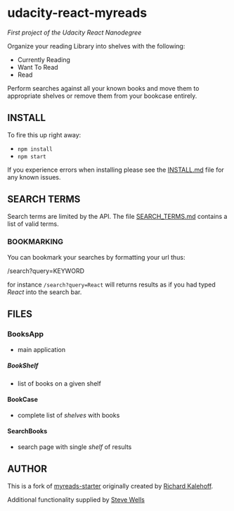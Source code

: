 # udacity-react-myreads

_First project of the Udacity React Nanodegree_

Organize your reading Library into shelves with the following:

 - Currently Reading
 - Want To Read
 - Read

Perform searches against all your known books and move them
to appropriate shelves or remove them from your bookcase entirely.

## INSTALL

To fire this up right away:

 - `npm install`
 - `npm start`

If you experience errors when installing please see the 
[INSTALL.md](./INSTALL.md) file for any known issues.

## SEARCH TERMS

Search terms are limited by the API. The file 
[SEARCH_TERMS.md](./SEARCH_TERMS.md) contains a list of valid
terms.

### BOOKMARKING

You can bookmark your searches by formatting your url thus:

/search?query=KEYWORD

for instance `/search?query=React` will returns results as
if you had typed _React_ into the search bar.

## FILES

### BooksApp
- main application

##### BookShelf
- list of books on a given shelf

#### BookCase
- complete list of _shelves_ with books

#### SearchBooks
- search page with single _shelf_ of results

## AUTHOR

This is a fork of [myreads-starter](https://github.com/udacity/myreads-starter)
originally created by [Richard Kalehoff](https://github.com/richardkalehoff).

Additional functionality supplied by [Steve Wells](https://linkedin.com/in/sdwells)
